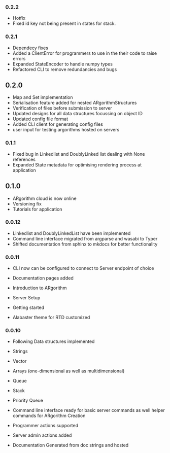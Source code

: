 ### 0.2.2
- Hotfix
- Fixed id key not being present in states for stack.

### 0.2.1

- Dependecy fixes
- Added a ClientError for programmers to use in the their code to raise errors
- Expanded StateEncoder to handle numpy types
- Refactored CLI to remove redundancies and bugs

## 0.2.0

- Map and Set implementation
- Serialisation feature added for nested ARgorithmStructures
- Verification of files before submission to server
- Updated designs for all data structures focussing on object ID
- Updated config file format
- Added CLI client for generating config files
- user input for testing argorithms hosted on servers

### 0.1.1

- Fixed bug in Linkedlist and DoublyLinked list dealing with None references
- Expanded State metadata for optimising rendering process at application

## 0.1.0

- ARgorithm cloud is now online
- Versioning fix
- Tutorials for application

### 0.0.12

- Linkedlist and DoublyLinkedList have been implemented
- Command line interface migrated from argparse and wasabi to Typer
- Shifted documentation from sphinx to mkdocs for better functionality

### 0.0.11

-  CLI now can be configured to connect to Server endpoint of choice

-  Documentation pages added
  -  Introduction to ARgorithm
  -  Server Setup
  -  Getting started

- Alabaster theme for RTD customized

### 0.0.10

-  Following Data structures implemented
  -  Strings
  -  Vector
  -  Arrays (one-dimensional as well as multidimensional)
  -  Queue
  -  Stack
  -  Priority Queue

-  Command line interface ready for basic server commands as well helper commands for ARgorithm Creation
  -  Programmer actions supported
  -  Server admin actions added

-  Documentation Generated from doc strings and hosted